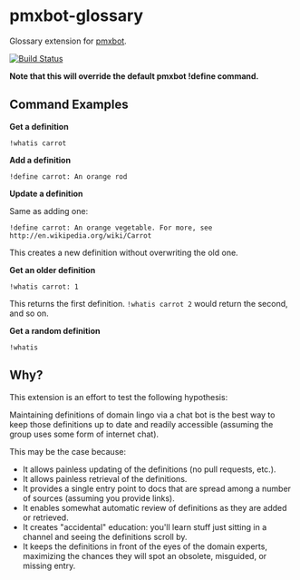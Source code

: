 # pmxbot-glossary

Glossary extension for [pmxbot](https://bitbucket.org/yougov/pmxbot/wiki/Home).

[![Build Status](https://travis-ci.org/harveyr/pmxbot-glossary.svg?branch=master)](https://travis-ci.org/harveyr/pmxbot-glossary)

**Note that this will override the default pmxbot !define command.**

## Command Examples

**Get a definition**

`!whatis carrot`

**Add a definition**

`!define carrot: An orange rod`

**Update a definition**

Same as adding one:

`!define carrot: An orange vegetable. For more, see http://en.wikipedia.org/wiki/Carrot`

This creates a new definition without overwriting the old one.

**Get an older definition**

`!whatis carrot: 1`

This returns the first definition. `!whatis carrot 2` would return the second, and so on.

**Get a random definition**

`!whatis`
 
 
## Why?

This extension is an effort to test the following hypothesis:

Maintaining definitions of domain lingo via a chat bot is the
best way to keep those definitions up to date and readily accessible
(assuming the group uses some form of internet chat).

This may be the case because:

* It allows painless updating of the definitions (no pull requests, etc.).
* It allows painless retrieval of the definitions.
* It provides a single entry point to docs that are spread among a number
  of sources (assuming you provide links).
* It enables somewhat automatic review of definitions as they are added
  or retrieved.
* It creates "accidental" education: you'll learn stuff just sitting in a
  channel and seeing the definitions scroll by.
* It keeps the definitions in front of the eyes of the
  domain experts, maximizing the chances they will spot an obsolete,
  misguided, or missing entry.
